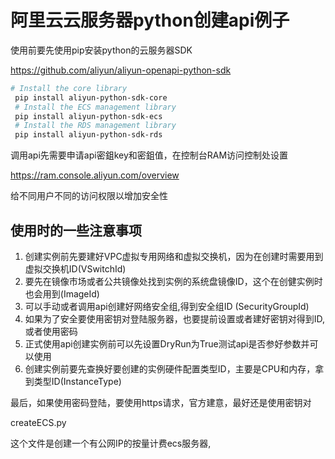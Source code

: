 # 阿里云云服务器python创建api例子

使用前要先使用pip安装python的云服务器SDK

https://github.com/aliyun/aliyun-openapi-python-sdk

```bash
# Install the core library
 pip install aliyun-python-sdk-core
 # Install the ECS management library
 pip install aliyun-python-sdk-ecs
 # Install the RDS management library
 pip install aliyun-python-sdk-rds
```

调用api先需要申请api密鉏key和密鉏值，在控制台RAM访问控制处设置

https://ram.console.aliyun.com/overview

给不同用户不同的访问权限以增加安全性

## 使用时的一些注意事项

1. 创建实例前先要建好VPC虚拟专用网络和虚拟交换机，因为在创建时需要用到虚拟交换机ID(VSwitchId)
2. 要先在镜像市场或者公共镜像处找到实例的系统盘镜像ID，这个在创健实例时也会用到(ImageId)
3. 可以手动或者调用api创建好网络安全组,得到安全组ID (SecurityGroupId)
4. 如果为了安全要使用密钥对登陆服务器，也要提前设置或者建好密钥对得到ID,或者使用密码
5. 正式使用api创建实例前可以先设置DryRun为True测试api是否参好参数并可以使用
6. 创建实例前要先查换好要创建的实例硬件配置类型ID，主要是CPU和内存，拿到类型ID(InstanceType)

最后，如果使用密码登陆，要使用https请求，官方建意，最好还是使用密钥对

createECS.py

这个文件是创建一个有公网IP的按量计费ecs服务器,